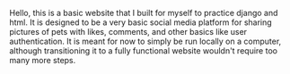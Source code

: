 Hello, this is a basic website that I built for myself to practice django and html. It is designed to be a very basic social media platform for sharing pictures of pets with likes, comments, and other basics like user authentication. It is meant for now to simply be run locally on a computer, although transitioning it to a fully functional website wouldn't require too many more steps. 
